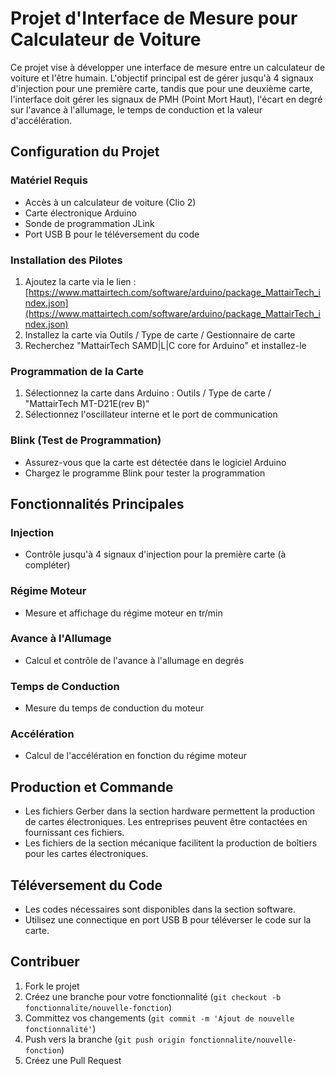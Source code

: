 # Projet d'Interface de Mesure pour Calculateur de Voiture

Ce projet vise à développer une interface de mesure entre un calculateur de voiture et l'être humain. L'objectif principal est de gérer jusqu'à 4 signaux d'injection pour une première carte, tandis que pour une deuxième carte, l'interface doit gérer les signaux de PMH (Point Mort Haut), l'écart en degré sur l'avance à l'allumage, le temps de conduction et la valeur d'accélération.

## Configuration du Projet
### Matériel Requis
- Accès à un calculateur de voiture (Clio 2)
- Carte électronique Arduino
- Sonde de programmation JLink
- Port USB B pour le téléversement du code

### Installation des Pilotes
1. Ajoutez la carte via le lien : [https://www.mattairtech.com/software/arduino/package_MattairTech_index.json](https://www.mattairtech.com/software/arduino/package_MattairTech_index.json)
2. Installez la carte via Outils / Type de carte / Gestionnaire de carte
3. Recherchez "MattairTech SAMD|L|C core for Arduino" et installez-le

### Programmation de la Carte
1. Sélectionnez la carte dans Arduino : Outils / Type de carte / "MattairTech MT-D21E(rev B)"
2. Sélectionnez l'oscillateur interne et le port de communication

### Blink (Test de Programmation)
- Assurez-vous que la carte est détectée dans le logiciel Arduino
- Chargez le programme Blink pour tester la programmation

## Fonctionnalités Principales
### Injection
- Contrôle jusqu'à 4 signaux d'injection pour la première carte (à compléter)

### Régime Moteur
- Mesure et affichage du régime moteur en tr/min

### Avance à l'Allumage
- Calcul et contrôle de l'avance à l'allumage en degrés

### Temps de Conduction
- Mesure du temps de conduction du moteur

### Accélération
- Calcul de l'accélération en fonction du régime moteur

## Production et Commande
- Les fichiers Gerber dans la section hardware permettent la production de cartes électroniques. Les entreprises peuvent être contactées en fournissant ces fichiers.
- Les fichiers de la section mécanique facilitent la production de boîtiers pour les cartes électroniques.

## Téléversement du Code
- Les codes nécessaires sont disponibles dans la section software.
- Utilisez une connectique en port USB B pour téléverser le code sur la carte.

## Contribuer
1. Fork le projet
2. Créez une branche pour votre fonctionnalité (`git checkout -b fonctionnalite/nouvelle-fonction`)
3. Committez vos changements (`git commit -m 'Ajout de nouvelle fonctionnalité'`)
4. Push vers la branche (`git push origin fonctionnalite/nouvelle-fonction`)
5. Créez une Pull Request

